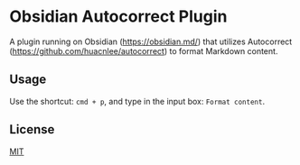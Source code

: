 # Obsidian Autocorrect Plugin

  A plugin running on Obsidian (https://obsidian.md/) that utilizes Autocorrect (https://github.com/huacnlee/autocorrect) to format Markdown content.

## Usage

  Use the shortcut: `cmd + p`, and type in the input box: `Format content`.

## License

  [MIT](https://choosealicense.com/licenses/mit/)
